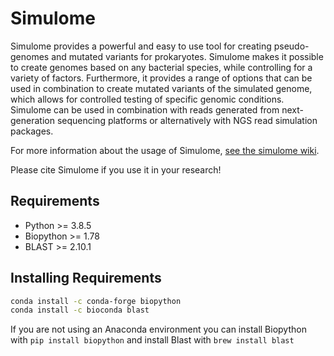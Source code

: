 # Simulome 

Simulome provides a powerful and easy to use tool for creating pseudo-genomes and mutated variants for prokaryotes.  Simulome makes it possible to create genomes based on any bacterial species, while controlling for a variety of factors.  Furthermore, it provides a range of options that can be used in combination to create mutated variants of the simulated genome, which allows for controlled testing of specific genomic conditions.  Simulome can be used in combination with reads generated from next-generation sequencing platforms or alternatively with NGS read simulation packages.  

For more information about the usage of Simulome, [see the simulome wiki](https://github.com/price0416/Simulome/wiki).

Please cite Simulome if you use it in your research!

## Requirements
- Python >= 3.8.5
- Biopython >= 1.78 
- BLAST >= 2.10.1

## Installing Requirements
```bash
conda install -c conda-forge biopython
conda install -c bioconda blast
```
If you are not using an Anaconda environment you can install Biopython with `pip install biopython` and install Blast  with `brew install blast`